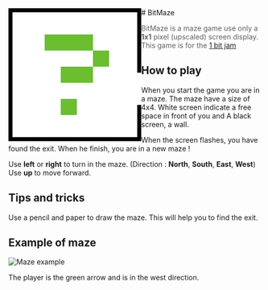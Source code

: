<img src="src/assets/icon.png" align="left" />
# BitMaze

> BitMaze is a maze game use only a **1x1** pixel (upscaled) screen display. This game is for the [1 bit jam](https://itch.io/jam/bit-jam)

## How to play

When you start the game you are in a maze. The maze have a size of 4x4. White screen indicate a free space in front of you and A black screen, a wall.


When the screen flashes, you have found the exit. When he finish, you are in a new maze !


Use **left** or **right** to turn in the maze. (Direction : **North**, **South**, **East**, **West**)  
Use **up** to move forward.

## Tips and tricks

Use a pencil and paper to draw the maze. This will help you to find the exit.

## Example of maze

![Maze example](https://raw.github.com/julianmaster/BitMaze/master/readme-media/maze_example.png)

The player is the green arrow and is in the west direction.